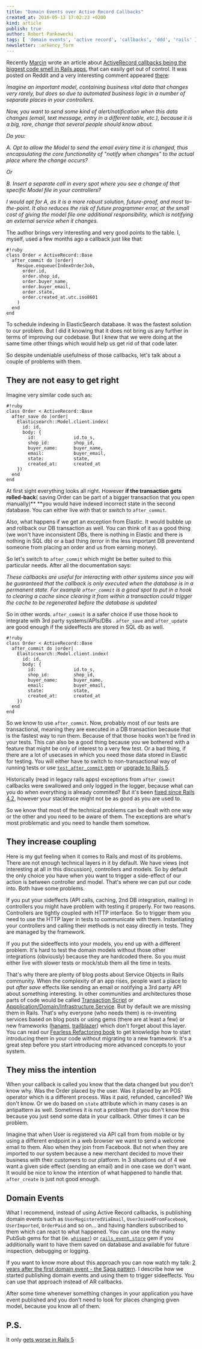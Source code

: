 ```yaml
---
title: "Domain Events over Active Record Callbacks"
created_at: 2016-05-13 17:02:23 +0200
kind: article
publish: true
author: Robert Pankowecki
tags: [ 'domain events', 'active record', 'callbacks', 'ddd', 'rails' ]
newsletter: :arkency_form
---
```


Recently [Marcin](https://twitter.com/killavus) wrote an article about [ActiveRecord callbacks being the biggest code smell in Rails apps](https://medium.com/planet-arkency/the-biggest-rails-code-smell-you-should-avoid-to-keep-your-app-healthy-a61fd75ab2d3#.q537fl3g5), that can easily get out of control. It was posted on Reddit and a very interesting comment appeared [there](https://www.reddit.com/r/ruby/comments/4hr125/the_biggest_rails_code_smell_you_should_avoid_to/):

<!-- more -->

_Imagine an important model, containing business vital data that changes very rarely, but does so due to automated business logic in a number of separate places in your controllers._

_Now, you want to send some kind of alert/notification when this data changes (email, text message, entry in a different table, etc.), because it is a big, rare, change that several people should know about._

_Do you:_

_A. Opt to allow the Model to send the email every time it is changed, thus encapsulating the core functionality of "notify when changes" to the actual place where the change occurs?_

_Or_

_B. Insert a separate call in every spot where you see a change of that specific Model file in your controllers?_

_I would opt for A, as it is a more robust solution, future-proof, and most to-the-point. It also reduces the risk of future programmer error, at the small cost of giving the model file one additional responsibility, which is notifying an external service when it changes._

  
The author brings very interesting and very good points to the table. I, myself, used a few months ago a callback just like that:

```
#!ruby
class Order < ActiveRecord::Base  
  after_commit do |order|  
    Resque.enqueue(IndexOrderJob,  
      order.id,  
      order.shop_id,  
      order.buyer_name,  
      order.buyer_email,  
      order.state,  
      order.created_at.utc.iso8601  
    )  
  end  
end
```

To schedule indexing in ElasticSearch database. It was the fastest solution to our problem. But I did it knowing that it does not bring us any further in terms of improving our codebase. But I knew that we were doing at the same time other things which would help us get rid of that code later.

So despite undeniable usefulness of those callbacks, let's talk about a couple of problems with them.  

## They are not easy to get right

Imagine very similar code such as:

```
#!ruby
class Order < ActiveRecord::Base  
  after_save do |order|  
    Elasticsearch::Model.client.index(  
      id: id,   
      body: {  
        id:              id.to_s,  
        shop_id:         shop_id,  
        buyer_name:      buyer_name,  
        email:           buyer_email,  
        state:           state,  
        created_at:      created_at  
    })  
  end  
end
```

At first sight everything looks all right. However **if the transaction gets rolled-back**( saving Order can be part of a bigger transaction that you open manually)** **you would have indexed incorrect state in the second database. You can either live with that or switch to `after_commit`.

Also, what happens if we get an exception from Elastic. It would bubble up and rollback our DB transaction as well. You can think of it as a good thing (we won't have inconsistent DBs, there is nothing in Elastic and there is nothing in SQL db) or a bad thing (error in the less important DB preventend someone from placing an order and us from earning money).

So let's switch to `after_commit` which might be better suited to this particular needs. After all the documentation says:

_These callbacks are useful for interacting with other systems since you will be guaranteed that the callback is only executed when the database is in a permanent state. For example `after_commit` is a good spot to put in a hook to clearing a cache since clearing it from within a transaction could trigger the cache to be regenerated before the database is updated_

So in other words. `after_commit` is a safer choice if use those hook to integrate with 3rd party systems/APIs/DBs . `after_save` and `after_update` are good enough if the sideeffects are stored in SQL db as well.

```
#!ruby
class Order < ActiveRecord::Base  
  after_commit do |order|  
    Elasticsearch::Model.client.index(  
      id: id,   
      body: {  
        id:              id.to_s,  
        shop_id:         shop_id,  
        buyer_name:      buyer_name,  
        email:           buyer_email,  
        state:           state,  
        created_at:      created_at  
    })  
  end  
end
```

So we know to use `after_commit`. Now, probably most of our tests are transactional, meaning they are executed in a DB transaction because that is the fastest way to run them. Because of that those hooks won't be fired in your tests. This can also be a good thing because you we bothered with a feature that might be only of interest to a very few test. Or a bad thing, if there are a lot of usecases in which you need those data stored in Elastic for testing. You will either have to switch to non-transactional way of running tests or use [`test_after_commit` gem](https://github.com/grosser/test_after_commit) or [upgrade to Rails 5](https://github.com/rails/rails/pull/18458).

Historically (read in legacy rails apps) exceptions from `after_commit` callbacks were swallowed and only logged in the logger, because what can you do when everything is already commited? But it's been [fixed since Rails 4.2](https://github.com/rails/rails/pull/14488), however your stacktrace might not be as good as you are used to.

So we know that most of the technical problems can be dealt with one way or the other and you need to be aware of them. The exceptions are what's most problematic and you need to handle them somehow.  

## They increase coupling

Here is my gut feeling when it comes to Rails and most of its problems. There are not enough technical layers in it by default. We have views (not interesting at all in this discussion), controllers and models. So by default the only choice you have when you want to trigger a side-effect of our action is between controller and model. That's where we can put our code into. Both have some problems.

If you put your sideffects (API calls, caching, 2nd DB integration, mailing) in controllers you might have problem with testing it properly. For two reasons. Controllers are tightly coupled with HTTP interface. So to trigger them you need to use the HTTP layer in tests to communicate with them. Instantiating your controllers and calling their methods is not easy directly in tests. They are managed by the framework.

If you put the sideeffects into your models, you end up with a different problem. It's hard to test the domain models without those other integrations (obviously) because they are hardcoded there. So you must either live with slower tests or mock/stub them all the time in tests.

That's why there are plenty of blog posts about Service Objects in Rails community. When the complexity of an app rises, people want a place to put _after save_ effects like sending an email or notifying a 3rd party API about something interesting. In other communities and architectures those parts of code would be called [Transaction Script](http://martinfowler.com/eaaCatalog/transactionScript.html) or [Appplication/Domain/Infrastructure Service](http://gorodinski.com/blog/2012/04/14/services-in-domain-driven-design-ddd/). But by default we are missing them in Rails. That's why everyone (who needs them) is re-inventing services based on blog posts or using gems (there are at least a few) or new frameworks ([hanami](http://hanamirb.org/), [trailblazer](https://github.com/apotonick/trailblazer)) which don't forget about this layer.
You can read our [Fearless Refactoring book](http://rails-refactoring.com/) to get knowledge how to start introducing them in your code without migrating to a new framework. It's a great step before you start introducing more advanced concepts to your system.

## They miss the intention

When your callback is called you know that the data changed but you don't know why. Was the Order placed by the user. Was it placed by an POS operator which is a different process. Was it paid, refunded, cancelled? We don't know. Or we do based on `state` attribute which in many cases is an antipattern as well. Sometimes it is not a problem that you don't know this because you just send some data in your callback. Other times it can be problem.

Imagine that when User is registered via API call from from mobile or by using a different endpoint in a web browser we want to send a welcome email to them. Also when they join from Facebook. But not when they are imported to our system because a new merchant decided to move their business with their customers to our platform. In 3 situations out of 4 we want a given side effect (sending an email) and in one case we don't want. It would be nice to know the intention of what happened to handle that. `after_create` is just not good enough.  

## Domain Events

What I recommend, instead of using Active Record callbacks, is publishing domain events such as `UserRegisteredViaEmail`, `UserJoinedFromFacebook`, `UserImported`, `OrderPaid` and so on... and having handlers subscribed to them which can react to what happened. You can use one the many PubSub gems for that (ie. [`whisper`](https://github.com/krisleech/wisper)) or [`rails_event_store`](http://railseventstore.arkency.com/docs/publish.html) gem if you additionally want to have them saved on database and available for future inspection, debugging or logging.

If you want to know more about this approach you can now watch my talk: [2 years after the first domain event - the Saga pattern](https://blog.arkency.com/course/saga/). I describe how we started publishing domain events and using them to trigger sideeffects. You can use that approach instead of AR callbacks.

After some time whenever something changes in your application you have event published and you don't need to look for places changing given model, because you know all of them.

## P.S.

It only [gets worse in Rails 5](https://www.reddit.com/r/ruby/comments/4j3097/rails_5_activerecord_suppress_a_step_too_far/)
